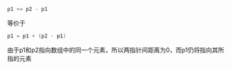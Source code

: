 ```c++
p1 += p2 - p1
```

等价于

```c++
p1 = p1 + (p2 - p1)
```

由于p1和p2指向数组中的同一个元素，所以两指针间距离为0，而p1仍将指向其所指的元素